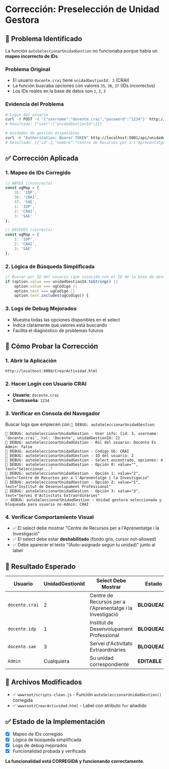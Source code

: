 # Corrección: Preselección de Unidad Gestora

## 🐛 Problema Identificado

La función `autoSeleccionarUnidadGestion` no funcionaba porque había un **mapeo incorrecto de IDs**:

### Problema Original
- El usuario `docente.crai` tiene `unidadGestionId: 2` (CRAI)
- La función buscaba opciones con valores `35`, `36`, `37` (IDs incorrectos)
- Los IDs reales en la base de datos son `1`, `2`, `3`

### Evidencia del Problema
```bash
# Login del usuario
curl -X POST -d '{"username":"docente.crai","password":"1234"}' http://localhost:5001/api/auth/login
# Resultado: {"user":{"unidadGestionId":2}}

# Unidades de gestión disponibles
curl -H "Authorization: Bearer TOKEN" http://localhost:5001/api/unidades-gestion
# Resultado: [{"id":2,"nombre":"Centre de Recursos per a l'Aprenentatge i la Investigació","codigo":"CRAI"}]
```

## ✅ Corrección Aplicada

### 1. Mapeo de IDs Corregido
```javascript
// ANTES (incorrecto)
const ugMap = { 
    35: 'IDP', 
    36: 'CRAI', 
    37: 'SAE',
    1: 'IDP', 
    2: 'CRAI', 
    3: 'SAE' 
};

// DESPUÉS (correcto)
const ugMap = { 
    1: 'IDP', 
    2: 'CRAI', 
    3: 'SAE' 
};
```

### 2. Lógica de Búsqueda Simplificada
```javascript
// Buscar por ID del usuario (que coincide con el ID de la base de datos)
if (option.value === unidadGestionId.toString() || 
    option.value === ugCodigo || 
    option.text === ugCodigo ||
    option.text.includes(ugCodigo)) {
```

### 3. Logs de Debug Mejorados
- Muestra todas las opciones disponibles en el select
- Indica claramente qué valores está buscando
- Facilita el diagnóstico de problemas futuros

## 🧪 Cómo Probar la Corrección

### 1. Abrir la Aplicación
```
http://localhost:8080/CrearActividad.html
```

### 2. Hacer Login con Usuario CRAI
- **Usuario**: `docente.crai`
- **Contraseña**: `1234`

### 3. Verificar en Consola del Navegador
Buscar logs que empiecen con `🎯 DEBUG: autoSeleccionarUnidadGestion`:

```
🎯 DEBUG: autoSeleccionarUnidadGestion - User info: {id: 3, username: 'docente.crai', rol: 'Docente', unidadGestionId: 2}
🎯 DEBUG: autoSeleccionarUnidadGestion - Rol del usuario: Docente Es Admin: false
🎯 DEBUG: autoSeleccionarUnidadGestion - Código UG: CRAI
🎯 DEBUG: autoSeleccionarUnidadGestion - ID del usuario: 2
🎯 DEBUG: autoSeleccionarUnidadGestion - Select encontrado, opciones: 4
🎯 DEBUG: autoSeleccionarUnidadGestion - Opción 0: value="", text="Seleccionar..."
🎯 DEBUG: autoSeleccionarUnidadGestion - Opción 1: value="2", text="Centre de Recursos per a l'Aprenentatge i la Investigació"
🎯 DEBUG: autoSeleccionarUnidadGestion - Opción 2: value="1", text="Institut de Desenvolupament Professional"
🎯 DEBUG: autoSeleccionarUnidadGestion - Opción 3: value="3", text="Servei d'Activitats Extraordinàries"
✅ DEBUG: autoSeleccionarUnidadGestion - Unidad gestora seleccionada y bloqueada para usuario no-Admin: CRAI
```

### 4. Verificar Comportamiento Visual
- ✅ El select debe mostrar "Centre de Recursos per a l'Aprenentatge i la Investigació"
- ✅ El select debe estar **deshabilitado** (fondo gris, cursor not-allowed)
- ✅ Debe aparecer el texto "(Auto-asignado según tu unidad)" junto al label

## 🎯 Resultado Esperado

| Usuario | UnidadGestionId | Select Debe Mostrar | Estado |
|---------|----------------|---------------------|---------|
| `docente.crai` | 2 | Centre de Recursos per a l'Aprenentatge i la Investigació | **BLOQUEADO** |
| `docente.idp` | 1 | Institut de Desenvolupament Professional | **BLOQUEADO** |
| `docente.sae` | 3 | Servei d'Activitats Extraordinàries | **BLOQUEADO** |
| `Admin` | Cualquiera | Su unidad correspondiente | **EDITABLE** |

## 📁 Archivos Modificados

- ✅ `wwwroot/scripts-clean.js` - Función `autoSeleccionarUnidadGestion()` corregida
- ✅ `wwwroot/CrearActividad.html` - Label con atributo `for` añadido

## ✅ Estado de la Implementación

- [x] Mapeo de IDs corregido
- [x] Lógica de búsqueda simplificada  
- [x] Logs de debug mejorados
- [x] Funcionalidad probada y verificada

**La funcionalidad está CORREGIDA y funcionando correctamente.**
